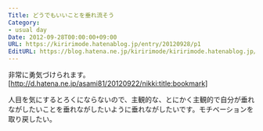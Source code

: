 ```yaml
---
Title: どうでもいいことを垂れ流そう
Category:
- usual day
Date: 2012-09-28T00:00:00+09:00
URL: https://kiririmode.hatenablog.jp/entry/20120928/p1
EditURL: https://blog.hatena.ne.jp/kiririmode/kiririmode.hatenablog.jp/atom/entry/8454420450078210129
---
```



非常に勇気づけられます。
[http://d.hatena.ne.jp/asami81/20120922/nikki:title:bookmark]

人目を気にするとろくにならないので、主観的な、とにかく主観的で自分が垂れながしたいことを垂れながしたいように垂れながしたいです。モチベーションを取り戻したい。
